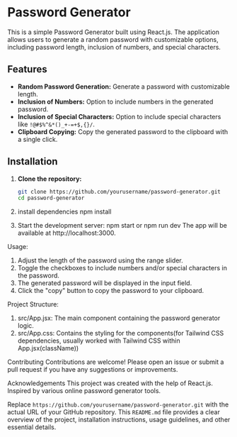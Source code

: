 # Password Generator

This is a simple Password Generator built using React.js. The application allows users to generate a random password with customizable options, including password length, inclusion of numbers, and special characters.

## Features

- **Random Password Generation:** Generate a password with customizable length.
- **Inclusion of Numbers:** Option to include numbers in the generated password.
- **Inclusion of Special Characters:** Option to include special characters like `!@#$%^&*()_+-=+$,{}/`.
- **Clipboard Copying:** Copy the generated password to the clipboard with a single click.

## Installation

1. **Clone the repository:**

   ```bash
   git clone https://github.com/yourusername/password-generator.git
   cd password-generator
2. install dependencies
   npm install
3. Start the development server:
   npm start
     or
   npm run dev
   The app will be available at http://localhost:3000.

Usage:
1. Adjust the length of the password using the range slider.
2. Toggle the checkboxes to include numbers and/or special characters in the password.
3. The generated password will be displayed in the input field.
4. Click the "copy" button to copy the password to your clipboard.
   
Project Structure:
1. src/App.jsx: The main component containing the password generator logic.
2. src/App.css: Contains the styling for the components(for Tailwind CSS dependencies, usually worked with Tailwind CSS within App.jsx(className))


Contributing
Contributions are welcome! Please open an issue or submit a pull request if you have any suggestions or improvements.

Acknowledgements
This project was created with the help of React.js.
Inspired by various online password generator tools.

Replace `https://github.com/yourusername/password-generator.git` with the actual URL of your GitHub repository. This `README.md` file provides a clear overview of the project, installation instructions, usage guidelines, and other essential details.
